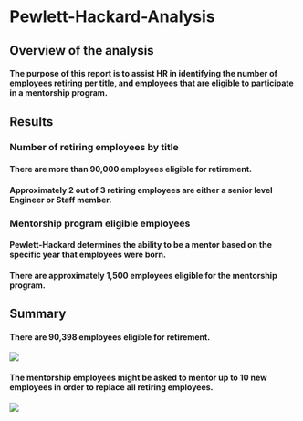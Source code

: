 # Pewlett-Hackard-Analysis
## Overview of the analysis
#### The purpose of this report is to assist HR in identifying the number of employees retiring per title, and employees that are eligible to participate in a mentorship program. 
## Results
### Number of retiring employees by title
#### There are more than 90,000 employees eligible for retirement.
#### Approximately 2 out of 3 retiring employees are either a senior level Engineer or Staff member.
### Mentorship program eligible employees
#### Pewlett-Hackard determines the ability to be a mentor based on the specific year that employees were born. 
#### There are approximately 1,500 employees eligible for the mentorship program. 
## Summary
#### There are 90,398 employees eligible for retirement. 
![](https://user-images.githubusercontent.com/17483395/97809155-e7ecdd00-1c30-11eb-8738-561c3747d37d.png)
#### The mentorship employees might be asked to mentor up to 10 new employees in order to replace all retiring employees. 
![](https://user-images.githubusercontent.com/17483395/97809156-e7ecdd00-1c30-11eb-9282-4adcd2242a5c.png)
